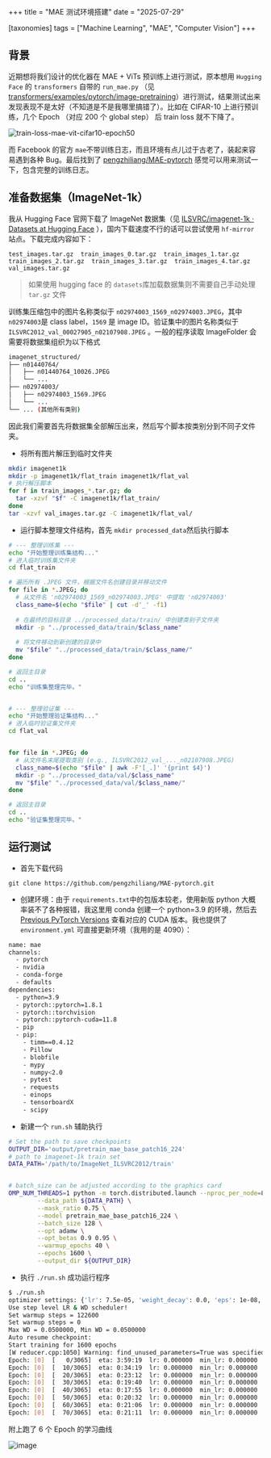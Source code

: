 +++
title = "MAE 测试环境搭建"
date = "2025-07-29"

[taxonomies]
tags =  ["Machine Learning", "MAE", "Computer Vision"]
+++

## 背景

近期想将我们设计的优化器在 MAE + ViTs 预训练上进行测试，原本想用 `Hugging Face`​ 的 `transformers`​ 自带的 `run_mae.py`​ （见 [transformers/examples/pytorch/image-pretraining](https://github.com/huggingface/transformers/tree/main/examples/pytorch/image-pretraining)）进行测试，结果测试出来发现表现不是太好（不知道是不是我哪里搞错了）。比如在 CIFAR-10 上进行预训练，几个 Epoch （对应 200 个 global step） 后 train loss 就不下降了。

![train-loss-mae-vit-cifar10-epoch50](/assets/train-loss-mae-vit-cifar10-epoch50-20250730091452-ntqwezp.png)​

而 Facebook 的官方 `mae`​ 不带训练日志，而且环境有点儿过于古老了，装起来容易遇到各种 Bug。最后找到了 [pengzhiliang/MAE-pytorch](https://github.com/pengzhiliang/MAE-pytorch) 感觉可以用来测试一下，包含完整的训练日志。

## 准备数据集（ImageNet-1k）

我从 Hugging Face 官网下载了 ImageNet 数据集（见 [ILSVRC/imagenet-1k · Datasets at Hugging Face](https://huggingface.co/datasets/ILSVRC/imagenet-1k) ），国内下载速度不行的话可以尝试使用 `hf-mirror`​ 站点。下载完成内容如下：

```
test_images.tar.gz  train_images_0.tar.gz  train_images_1.tar.gz  train_images_2.tar.gz  train_images_3.tar.gz  train_images_4.tar.gz  val_images.tar.gz
```

> 如果使用 hugging face 的 `datasets`​ 库加载数据集则不需要自己手动处理 `tar.gz`​ 文件

训练集压缩包中的图片名称类似于 `n02974003_1569_n02974003.JPEG`​，其中 `n02974003`​ 是 class label，`1569`​ 是 image ID。验证集中的图片名称类似于 `ILSVRC2012_val_00027905_n02107908.JPEG`​ 。一般的程序读取 ImageFolder 会需要将数据集组织为以下格式

```bash
imagenet_structured/
├── n01440764/
│   ├── n01440764_10026.JPEG
│   └── ...
├── n02974003/
│   ├── n02974003_1569.JPEG
│   └── ...
└── ... (其他所有类别)
```

因此我们需要首先将数据集全部解压出来，然后写个脚本按类别分到不同子文件夹。

- 将所有图片解压到临时文件夹

```bash
mkdir imagenet1k
mkdir -p imagenet1k/flat_train imagenet1k/flat_val
# 执行解压脚本
for f in train_images_*.tar.gz; do
  tar -xzvf "$f" -C imagenet1k/flat_train/
done
tar -xzvf val_images.tar.gz -C imagenet1k/flat_val/
```

- 运行脚本整理文件结构，首先 `mkdir processed_data`​ 然后执行脚本

```bash
# --- 整理训练集 ---
echo "开始整理训练集结构..."
# 进入临时训练集文件夹
cd flat_train

# 遍历所有 .JPEG 文件，根据文件名创建目录并移动文件
for file in *.JPEG; do
  # 从文件名 'n02974003_1569_n02974003.JPEG' 中提取 'n02974003'
  class_name=$(echo "$file" | cut -d'_' -f1)
  
  # 在最终的目标目录 ../processed_data/train/ 中创建类别子文件夹
  mkdir -p "../processed_data/train/$class_name"
  
  # 将文件移动到新创建的目录中
  mv "$file" "../processed_data/train/$class_name/"
done

# 返回主目录
cd ..
echo "训练集整理完毕。"


# --- 整理验证集 ---
echo "开始整理验证集结构..."
# 进入临时验证集文件夹
cd flat_val


for file in *.JPEG; do
  # 从文件名末尾提取类别 (e.g., ILSVRC2012_val_..._n02107908.JPEG)
  class_name=$(echo "$file" | awk -F'[_.]' '{print $4}')
  mkdir -p "../processed_data/val/$class_name"
  mv "$file" "../processed_data/val/$class_name/"
done

# 返回主目录
cd ..
echo "验证集整理完毕。"
```

## 运行测试

- 首先下载代码

```
git clone https://github.com/pengzhiliang/MAE-pytorch.git
```

- 创建环境：由于 `requirements.txt`​ 中的包版本较老，使用新版 python 大概率装不了各种报错，我这里用 conda 创建一个 python=3.9 的环境，然后去 [Previous PyTorch Versions](https://pytorch.org/get-started/previous-versions/) 查看对应的 CUDA 版本。我也提供了 `environment.yml`​ 可直接更新环境（我用的是 4090）：

```bash
name: mae
channels:
  - pytorch
  - nvidia
  - conda-forge
  - defaults
dependencies:
  - python=3.9
  - pytorch::pytorch=1.8.1
  - pytorch::torchvision
  - pytorch::pytorch-cuda=11.8
  - pip
  - pip:
    - timm==0.4.12
    - Pillow
    - blobfile
    - mypy
    - numpy<2.0
    - pytest
    - requests
    - einops
    - tensorboardX
    - scipy
```

- 新建一个 `run.sh`​ 辅助执行

```bash
# Set the path to save checkpoints
OUTPUT_DIR='output/pretrain_mae_base_patch16_224'
# path to imagenet-1k train set
DATA_PATH='/path/to/ImageNet_ILSVRC2012/train'


# batch_size can be adjusted according to the graphics card
OMP_NUM_THREADS=1 python -m torch.distributed.launch --nproc_per_node=8 run_mae_pretraining.py \
        --data_path ${DATA_PATH} \
        --mask_ratio 0.75 \
        --model pretrain_mae_base_patch16_224 \
        --batch_size 128 \
        --opt adamw \
        --opt_betas 0.9 0.95 \
        --warmup_epochs 40 \
        --epochs 1600 \
        --output_dir ${OUTPUT_DIR}
```

- 执行 `./run.sh`​ 成功运行程序

```bash
$ ./run.sh                                                                                                                                                                                     (mae) 
optimizer settings: {'lr': 7.5e-05, 'weight_decay': 0.0, 'eps': 1e-08, 'betas': [0.9, 0.95]}
Use step level LR & WD scheduler!
Set warmup steps = 122600
Set warmup steps = 0
Max WD = 0.0500000, Min WD = 0.0500000
Auto resume checkpoint: 
Start training for 1600 epochs
[W reducer.cpp:1050] Warning: find_unused_parameters=True was specified in DDP constructor, but did not find any unused parameters. This flag results in an extra traversal of the autograd graph every iteration, which can adversely affect performance. If your model indeed never has any unused parameters, consider turning this flag off. Note that this warning may be a false positive your model has flow control causing later iterations to have unused parameters. (function operator())
Epoch: [0]  [   0/3065]  eta: 3:59:19  lr: 0.000000  min_lr: 0.000000  loss: 1.6757 (1.6757)  loss_scale: 65536.0000 (65536.0000)  weight_decay: 0.0500 (0.0500)  grad_norm: 2.4795 (2.4795)  time: 4.6849  data: 3.0511  max mem: 6911
Epoch: [0]  [  10/3065]  eta: 0:34:19  lr: 0.000000  min_lr: 0.000000  loss: 1.6727 (1.6722)  loss_scale: 65536.0000 (65536.0000)  weight_decay: 0.0500 (0.0500)  grad_norm: 2.4795 (2.4770)  time: 0.6740  data: 0.3446  max mem: 8010
Epoch: [0]  [  20/3065]  eta: 0:23:12  lr: 0.000000  min_lr: 0.000000  loss: 1.6720 (1.6713)  loss_scale: 65536.0000 (65536.0000)  weight_decay: 0.0500 (0.0500)  grad_norm: 2.4731 (2.4757)  time: 0.2458  data: 0.0447  max mem: 8010
Epoch: [0]  [  30/3065]  eta: 0:19:40  lr: 0.000000  min_lr: 0.000000  loss: 1.6711 (1.6712)  loss_scale: 65536.0000 (65536.0000)  weight_decay: 0.0500 (0.0500)  grad_norm: 2.4731 (2.4737)  time: 0.2321  data: 0.0290  max mem: 8010
Epoch: [0]  [  40/3065]  eta: 0:17:55  lr: 0.000000  min_lr: 0.000000  loss: 1.6698 (1.6707)  loss_scale: 65536.0000 (65536.0000)  weight_decay: 0.0500 (0.0500)  grad_norm: 2.4698 (2.4723)  time: 0.2486  data: 0.0466  max mem: 8010
Epoch: [0]  [  50/3065]  eta: 0:20:32  lr: 0.000000  min_lr: 0.000000  loss: 1.6684 (1.6703)  loss_scale: 65536.0000 (65536.0000)  weight_decay: 0.0500 (0.0500)  grad_norm: 2.4694 (2.4712)  time: 0.4394  data: 0.2366  max mem: 8010
Epoch: [0]  [  60/3065]  eta: 0:21:06  lr: 0.000000  min_lr: 0.000000  loss: 1.6665 (1.6693)  loss_scale: 65536.0000 (65536.0000)  weight_decay: 0.0500 (0.0500)  grad_norm: 2.4636 (2.4694)  time: 0.5570  data: 0.3525  max mem: 8010
Epoch: [0]  [  70/3065]  eta: 0:21:11  lr: 0.000000  min_lr: 0.000000  loss: 1.6646 (1.6685)  loss_scale: 65536.0000 (65536.0000)  weight_decay: 0.0500 (0.0500)  grad_norm: 2.4563 (2.4678)  time: 0.4655  data: 0.2640  max mem: 8010
```

附上跑了 6 个 Epoch 的学习曲线

![image](/assets/image-20250730163459-w40dw7h.png)​

‍
